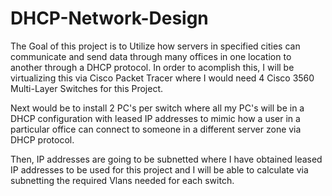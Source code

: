 # DHCP-Network-Design
The Goal of this project is to Utilize how servers in specified cities can communicate and send data through many offices in one location to another through a DHCP protocol. In order to acomplish this, I will be virtualizing this via Cisco Packet Tracer where I would need 4 Cisco 3560 Multi-Layer Switches for this Project. 

Next would be to install 2 PC's per switch where all my PC's will be in a DHCP configuration with leased IP addresses to mimic how a user in a particular office can connect to someone in a different server zone via DHCP protocol. 

Then, IP addresses are going to be subnetted where I have obtained leased IP addresses to be used for this project and I will be able to calculate via subnetting the required Vlans needed for each switch.
